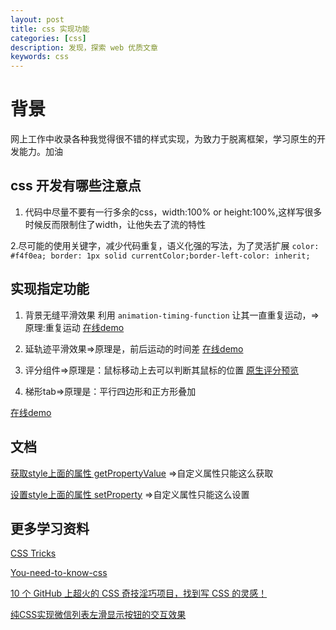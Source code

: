 ```yaml
---
layout: post
title: css 实现功能
categories: [css]
description: 发现，探索 web 优质文章
keywords: css
---
```


# 背景
网上工作中收录各种我觉得很不错的样式实现，为致力于脱离框架，学习原生的开发能力。加油

## css 开发有哪些注意点
1. 代码中尽量不要有一行多余的css，width:100% or height:100%,这样写很多时候反而限制住了width，让他失去了流的特性

2.尽可能的使用关键字，减少代码重复，语义化强的写法，为了灵活扩展 `color: #f4f0ea; border: 1px solid currentColor;border-left-color: inherit;`

## 实现指定功能
1. 背景无缝平滑效果 利用 `animation-timing-function` 让其一直重复运动，=>原理:重复运动
[在线demo](https://codepen.io/qingchuang/pen/bGwggLg)


2. 延轨迹平滑效果=>原理是，前后运动的时间差
[在线demo](https://codepen.io/qingchuang/pen/oNzBBpR)

3. 评分组件=>原理是：鼠标移动上去可以判断其鼠标的位置
[原生评分预览](https://codepen.io/qingchuang/pen/dypNyLP)

4. 梯形tab=>原理是：平行四边形和正方形叠加

[在线demo](https://codepen.io/qingchuang/pen/yLaVoVw)

## 文档
[获取style上面的属性 getPropertyValue](https://developer.mozilla.org/en-US/docs/Web/API/CSSStyleDeclaration/getPropertyValue) =>自定义属性只能这么获取

[设置style上面的属性 setProperty](https://developer.mozilla.org/en-US/docs/Web/API/CSSStyleDeclaration/setProperty) =>自定义属性只能这么设置

## 更多学习资料
[CSS Tricks](http://css-tricks.neatbang.com/createTriangle/)

[You-need-to-know-css](https://lhammer.cn/You-need-to-know-css/#/zh-cn/)

[10 个 GitHub 上超火的 CSS 奇技淫巧项目，找到写 CSS 的灵感！](https://juejin.cn/post/6898482129592647693)

[纯CSS实现微信列表左滑显示按钮的交互效果](https://www.zhangxinxu.com/wordpress/2020/12/css-touch-scroll-show-button/)
